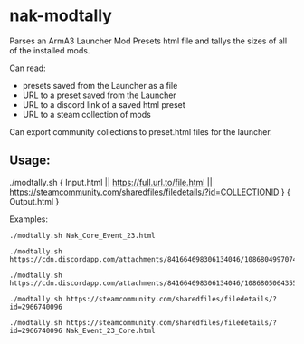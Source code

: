 # nak-modtally

Parses an ArmA3 Launcher Mod Presets html file and tallys the sizes of all of the installed mods.

Can read:
- presets saved from the Launcher as a file
- URL to a preset saved from the Launcher
- URL to a discord link of a saved html preset
- URL to a steam collection of mods

Can export community collections to preset.html files for the launcher.

## Usage:

./modtally.sh { Input.html || https://full.url.to/file.html || https://steamcommunity.com/sharedfiles/filedetails/?id=COLLECTIONID } { Output.html }

Examples:
```
./modtally.sh Nak_Core_Event_23.html
```
```
./modtally.sh https://cdn.discordapp.com/attachments/841664698306134046/1086804997074853919/Nak_Core_Event_22.html
```
```
./modtally.sh https://cdn.discordapp.com/attachments/841664698306134046/1086805064355692674/Nak_OptionalCore_22.html
```
```
./modtally.sh https://steamcommunity.com/sharedfiles/filedetails/?id=2966740096
```
```
./modtally.sh https://steamcommunity.com/sharedfiles/filedetails/?id=2966740096 Nak_Event_23_Core.html
```

